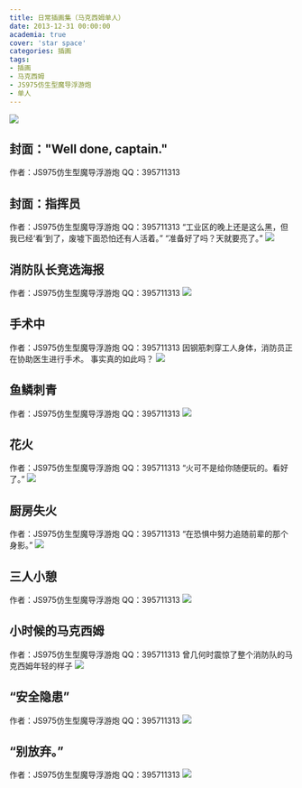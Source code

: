 ```yaml
---
title: 日常插画集（马克西姆单人）
date: 2013-12-31 00:00:00
academia: true
cover: 'star space'
categories: 插画
tags: 
- 插画
- 马克西姆
- JS975仿生型魔导浮游炮
- 单人
---
```

![  ](https://twothousand2017.github.io/images/日常插画马克西姆/防化服.jpg)
<!--more-->

## 封面："Well done, captain."

作者：JS975仿生型魔导浮游炮
QQ：395711313

## 封面：指挥员

作者：JS975仿生型魔导浮游炮
QQ：395711313
“工业区的晚上还是这么黑，但我已经‘看’到了，废墟下面恐怕还有人活着。”
“准备好了吗？天就要亮了。”
![  ](https://twothousand2017.github.io/images/日常插画马克西姆/无人机指挥.jpg)

## 消防队长竞选海报

作者：JS975仿生型魔导浮游炮
QQ：395711313
![  ](https://twothousand2017.github.io/images/日常插画马克西姆/竞选海报.jpg)

## 手术中

作者：JS975仿生型魔导浮游炮
QQ：395711313
因钢筋刺穿工人身体，消防员正在协助医生进行手术。
事实真的如此吗？
![  ](https://twothousand2017.github.io/images/日常插画马克西姆/手术中.jpg)

## 鱼鳞刺青

作者：JS975仿生型魔导浮游炮
QQ：395711313
![  ](https://twothousand2017.github.io/images/日常插画马克西姆/鱼鳞刺青.jpg)

## 花火

作者：JS975仿生型魔导浮游炮
QQ：395711313
“火可不是给你随便玩的。看好了。”
![  ](https://twothousand2017.github.io/images/日常插画马克西姆/花火.jpg)

## 厨房失火

作者：JS975仿生型魔导浮游炮
QQ：395711313
“在恐惧中努力追随前辈的那个身影。”
![  ](https://twothousand2017.github.io/images/日常插画马克西姆/WEEK1.jpg)

## 三人小憩

作者：JS975仿生型魔导浮游炮
QQ：395711313
![  ](https://twothousand2017.github.io/images/日常插画马克西姆/三人休息.jpg)

## 小时候的马克西姆

作者：JS975仿生型魔导浮游炮
QQ：395711313
曾几何时震惊了整个消防队的马克西姆年轻的样子
![  ](https://twothousand2017.github.io/images/日常插画马克西姆/小马克.jpg)

## “安全隐患”

作者：JS975仿生型魔导浮游炮
QQ：395711313
![  ](https://twothousand2017.github.io/images/日常插画马克西姆/安全隐患.jpg)

## “别放弃。”

作者：JS975仿生型魔导浮游炮
QQ：395711313
![  ](https://twothousand2017.github.io/images/日常插画马克西姆/别放弃.jpg)
